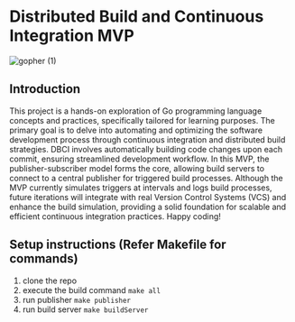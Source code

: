 # Distributed Build and Continuous Integration MVP

![gopher (1)](https://github.com/suyash0x/dbci/assets/121722187/69211596-6d15-44a1-8b6c-da92799cf5c5)


## Introduction

This project is a hands-on exploration of Go programming language concepts and practices, specifically tailored for learning purposes. The primary goal is to delve into automating and optimizing the software development process through continuous integration and distributed build strategies. DBCI involves automatically building code changes upon each commit, ensuring streamlined development workflow. In this MVP, the publisher-subscriber model forms the core, allowing build servers to connect to a central publisher for triggered build processes. Although the MVP currently simulates triggers at intervals and logs build processes, future iterations will integrate with real Version Control Systems (VCS) and enhance the build simulation, providing a solid foundation for scalable and efficient continuous integration practices. Happy coding!

## Setup instructions (Refer Makefile for commands)

1. clone the repo
2. execute the build command `make all`
3. run publisher `make publisher`
4. run build server `make buildServer`


